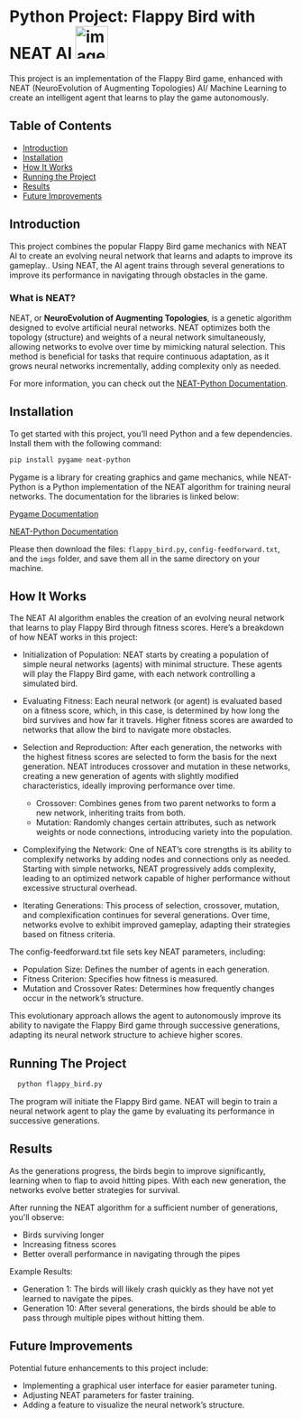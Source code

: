 # Python Project: Flappy Bird with NEAT AI <img width="58" alt="image" src="https://github.com/user-attachments/assets/5530545a-849a-4ec2-84f1-a7e288d5b788">



This project is an implementation of the Flappy Bird game, enhanced with NEAT (NeuroEvolution of Augmenting Topologies) AI/ Machine Learning to create an intelligent agent that learns to play the game autonomously.

## Table of Contents
- [Introduction](#introduction)
- [Installation](#installation)
- [How It Works](#how-it-works)
- [Running the Project](#running-the-project)
- [Results](#results)
- [Future Improvements](#future-improvements)

## Introduction
This project combines the popular Flappy Bird game mechanics with NEAT AI to create an evolving neural network that learns and adapts to improve its gameplay.. Using NEAT, the AI agent trains through several generations to improve its performance in navigating through obstacles in the game.


### What is NEAT?
NEAT, or **NeuroEvolution of Augmenting Topologies**, is a genetic algorithm designed to evolve artificial neural networks. NEAT optimizes both the topology (structure) and weights of a neural network simultaneously, allowing networks to evolve over time by mimicking natural selection. This method is beneficial for tasks that require continuous adaptation, as it grows neural networks incrementally, adding complexity only as needed.

For more information, you can check out the [NEAT-Python Documentation](https://neat-python.readthedocs.io/en/latest/).

## Installation
To get started with this project, you’ll need Python and a few dependencies. Install them with the following command:

  ```bash
  pip install pygame neat-python
  ```
  Pygame is a library for creating graphics and game mechanics, while NEAT-Python is a Python implementation of the NEAT algorithm for training neural networks. The documentation for the libraries is linked below:
  
  [Pygame Documentation](https://www.pygame.org/docs/)
  
  [NEAT-Python Documentation](https://neat-python.readthedocs.io/en/latest/)

Please then download the files: `flappy_bird.py`, `config-feedforward.txt`, and the `imgs` folder, and save them all in the same directory on your machine.

## How It Works

The NEAT AI algorithm enables the creation of an evolving neural network that learns to play Flappy Bird through fitness scores. Here’s a breakdown of how NEAT works in this project:

- Initialization of Population: NEAT starts by creating a population of simple neural networks (agents) with minimal structure. These agents will play the Flappy Bird game, with each network controlling a simulated bird.
  
- Evaluating Fitness: Each neural network (or agent) is evaluated based on a fitness score, which, in this case, is determined by how long the bird survives and how far it travels. Higher fitness scores are awarded to networks that allow the bird to navigate more obstacles.
  
- Selection and Reproduction: After each generation, the networks with the highest fitness scores are selected to form the basis for the next generation. NEAT introduces crossover and mutation in these networks, creating a new generation of agents with slightly modified characteristics, ideally improving performance over time.
  - Crossover: Combines genes from two parent networks to form a new network, inheriting traits from both.
  - Mutation: Randomly changes certain attributes, such as network weights or node connections, introducing variety into the population.

- Complexifying the Network: One of NEAT’s core strengths is its ability to complexify networks by adding nodes and connections only as needed. Starting with simple networks, NEAT progressively adds complexity, leading to an optimized network capable of higher performance without excessive structural overhead.
  
- Iterating Generations: This process of selection, crossover, mutation, and complexification continues for several generations. Over time, networks evolve to exhibit improved gameplay, adapting their strategies based on fitness criteria.
  
The config-feedforward.txt file sets key NEAT parameters, including:
  - Population Size: Defines the number of agents in each generation.
  - Fitness Criterion: Specifies how fitness is measured.
  - Mutation and Crossover Rates: Determines how frequently changes occur in the network’s structure.
    
This evolutionary approach allows the agent to autonomously improve its ability to navigate the Flappy Bird game through successive generations, adapting its neural network structure to achieve higher scores.

## Running The Project
```bash
  python flappy_bird.py
  ```
The program will initiate the Flappy Bird game. NEAT will begin to train a neural network agent to play the game by evaluating its performance in successive generations.

## Results
As the generations progress, the birds begin to improve significantly, learning when to flap to avoid hitting pipes. With each new generation, the networks evolve better strategies for survival.

After running the NEAT algorithm for a sufficient number of generations, you'll observe:
  - Birds surviving longer
  - Increasing fitness scores
  - Better overall performance in navigating through the pipes
  
Example Results:
  - Generation 1: The birds will likely crash quickly as they have not yet learned to navigate the pipes.
  - Generation 10: After several generations, the birds should be able to pass through multiple pipes without hitting them.

## Future Improvements

Potential future enhancements to this project include:
  - Implementing a graphical user interface for easier parameter tuning.
  - Adjusting NEAT parameters for faster training.
  - Adding a feature to visualize the neural network’s structure.

